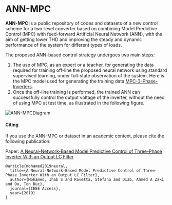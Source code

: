 # ANN-MPC

**ANN-MPC** is a public repository of codes and datasets of a new control scheme for a two-level converter based on combining Model Predictive Control (MPC) with feed-forward Artificial Neural Network (ANN), with the aim of getting lower THD and improving the steady and dynamic performance of the system for different types of loads. 

The proposed ANN-based control strategy undergoes two main steps: 
1. The use of MPC, as an expert or a teacher, for generating the data required for training off-line the proposed neural network using standard supervised learning, under full-state observation of the system. Here is the MPC model used for generating the training data [MPC-3-Phase-Inverters](https://github.com/IhabMohamed/MPC-3-Phase-Inverters).  
2. Once the off-line training is performed, the trained ANN can successfully control the output voltage of the inverter, without the need of using MPC at test time, as illustrated in the following figure.

![ANN-MPCDiagram](ANN-MPC/Dataset/TrainingDiagram.png)

#### Citing

If you use the ANN-MPC or dataset in an academic context, please cite the following publication:

Paper: [A Neural-Network-Based Model Predictive Control
of Three-Phase Inverter With an Output LC Filter](https://ieeexplore.ieee.org/abstract/document/8819887)

```
@article{mohamed2019neural,
  title={A Neural-Network-Based Model Predictive Control of Three-Phase Inverter With an Output LC Filter},
  author={Mohamed, Ihab S and Rovetta, Stefano and Diab, Ahmed A Zaki and Do, Ton Duc},
  journal={IEEE Access},
  year={2019}
}
```
